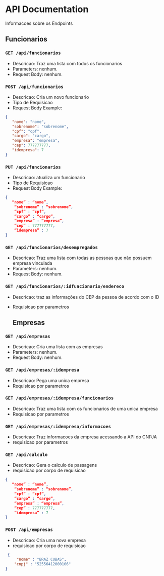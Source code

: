 # API Documentation

Informacoes sobre os Endpoints

## Funcionarios

### `GET /api/funcionarios`

- Descricao: Traz uma lista com todos os funcionarios
- Parameters: nenhum.
- Request Body: nenhum.

### `POST /api/funcionarios`

- Descricao: Cria um novo funcionario
- Tipo de Requisicao
- Request Body Example:
```json
{
   "nome": "nome",
   "sobrenome": "sobrenome",
   "cpf": "cpf",
   "cargo": "cargo",
   "empresa": "empresa",
   "cep": 777777777,
   "idempresa": 7
}
```

### `PUT /api/funcionarios`

- Descricao: atualiza um funcionario
- Tipo de Requisicao
- Request Body Example:
```json
{
   “nome” : “nome”,
    “sobrenome” : “sobrenome”,
    “cpf” : “cpf”,
    “cargo” : “cargo”,
    “empresa” : “empresa”,
    “cep” : 777777777,
    “idempresa” : 7
}
```

### `GET /api/funcionarios/desempregados`
- Descricao: Traz uma lista com todas as pessoas que não possuem empresa vinculada
- Parameters: nenhum.
- Request Body: nenhum.



### `GET /api/funcionarios/:idfuncionario/endereco`
- Descricao: traz as informações do CEP da pessoa de acordo com o ID
- Requisicao por parametros

  
  ## Empresas

### `GET /api/empresas`
- Descricao: Cria uma lista com as empresas
- Parameters: nenhum.
- Request Body: nenhum.

### `GET /api/empresas/:idempresa`
- Descricao: Pega uma unica empresa
- Requisicao por parametros


### `GET /api/empresas/:idempresa/funcionarios`
- Descricao: Traz uma lista com os funcionarios de uma unica empresa
- Requisicao por parametros


### `GET /api/empresas/:idempresa/informacoes`
- Descricao: Traz informacoes da empresa acessando a API do CNPJA
- requisicao por parametros

### `GET /api/calculo`
- Descricao: Gera o calculo de passagens
- requisicao por corpo de requisicao
```json
{
   “nome” : “nome”,
    “sobrenome” : “sobrenome”,
    “cpf” : “cpf”,
    “cargo” : “cargo”,
    “empresa” : “empresa”,
    “cep” : 777777777,
    “idempresa” : 7
}
```

### `POST /api/empresas`
- Descricao: Cria uma nova empresa
- requisicao por corpo de requisicao
```json
 {
     "nome" : "BRAZ CUBAS",
    "cnpj" : "52556412000106"
}
```








